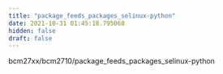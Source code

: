 ```yaml
---
title: "package_feeds_packages_selinux-python"
date: 2021-10-31 01:45:18.795068
hidden: false
draft: false
---
```


bcm27xx/bcm2710/package_feeds_packages_selinux-python

